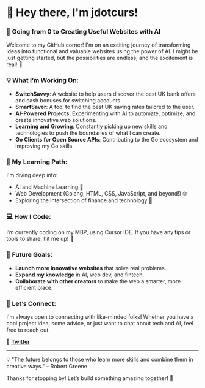 # 👋 Hey there, I'm **jdotcurs**!

### 🚀 Going from 0 to Creating Useful Websites with AI

Welcome to my GitHub corner! I'm on an exciting journey of transforming ideas into functional and valuable websites using the power of AI. I might be just getting started, but the possibilities are endless, and the excitement is real! 🌟

### 💡 What I’m Working On:
- **SwitchSavvy**: A website to help users discover the best UK bank offers and cash bonuses for switching accounts.
- **SmartSaver**: A tool to find the best UK saving rates tailored to the user.
- **AI-Powered Projects**: Experimenting with AI to automate, optimize, and create innovative web solutions.
- **Learning and Growing**: Constantly picking up new skills and technologies to push the boundaries of what I can create.
- **Go Clients for Open Source APIs**: Contributing to the Go ecosystem and improving my Go skills.

### 🌱 My Learning Path:
I'm diving deep into:
- AI and Machine Learning 🤖
- Web Development (Golang, HTML, CSS, JavaScript, and beyond!) 🌐
- Exploring the intersection of finance and technology 💼

### 💻 How I Code:
I’m currently coding on my MBP, using Cursor IDE. If you have any tips or tools to share, hit me up! 📱

### 🎯 Future Goals:
- **Launch more innovative websites** that solve real problems.
- **Expand my knowledge** in AI, web dev, and fintech.
- **Collaborate with other creators** to make the web a smarter, more efficient place.

### 💬 Let’s Connect:
I'm always open to connecting with like-minded folks! Whether you have a cool project idea, some advice, or just want to chat about tech and AI, feel free to reach out.

🔗 **[Twitter](https://twitter.com/jdotcurs)**

---

💡 "The future belongs to those who learn more skills and combine them in creative ways." – Robert Greene

Thanks for stopping by! Let’s build something amazing together! 🚀
